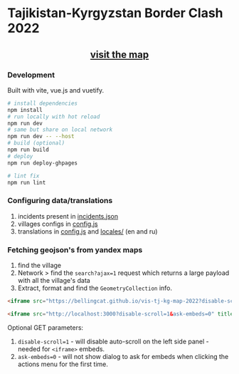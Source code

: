 # Tajikistan-Kyrgyzstan Border Clash 2022

<h2 align="center"><a href="https://bellingcat.github.io/vis-tj-kg-map-2022/">visit the map</a></h3>

### Development

Built with vite, vue.js and vuetify. 

```bash
# install dependencies
npm install
# run locally with hot reload
npm run dev
# same but share on local network
npm run dev -- --host
# build (optional)
npm run build
# deploy
npm run deploy-ghpages

# lint fix
npm run lint
```

### Configuring data/translations
1. incidents present in [incidents.json](/public/incidents.json)
2. villages configs in [config.js](config.js)
3. translations in [config.js](config.js) and [locales/](src/locales/) (en and ru)

### Fetching geojson's from yandex maps
1. find the village
2. Network > find the `search?ajax=1` request which returns a large payload with all the village's data
3. Extract, format and find the `GeometryCollection` info.


```html
<iframe src="https://bellingcat.github.io/vis-tj-kg-map-2022?disable-scroll=1&ask-embeds=0" title="Tajikistan-Kyrgyzstan Border Clash 2022 map" height="640" width="100%" allow="fullscreen; clipboard-write; "></iframe>

<iframe src="http://localhost:3000?disable-scroll=1&ask-embeds=0" title="Tajikistan-Kyrgyzstan Border Clash 2022 map" height="640" width="100%" allow="fullscreen; clipboard-write; "></iframe>
```

Optional GET parameters:
1. `disable-scroll=1` - will disable auto-scroll on the left side panel - needed for `<iframe>` embeds.
2. `ask-embeds=0` - will not show dialog to ask for embeds when clicking the actions menu for the first time.